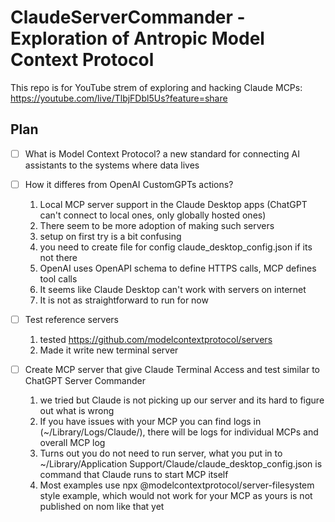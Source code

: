 # ClaudeServerCommander - Exploration of Antropic Model Context Protocol

This repo is for YouTube strem of exploring and hacking Claude MCPs: https://youtube.com/live/TlbjFDbl5Us?feature=share

## Plan
- [ ] What is Model Context Protocol?
     a new standard for connecting AI assistants to the systems where data lives
      
- [ ] How it differes from OpenAI CustomGPTs actions?
     1. Local MCP server support in the Claude Desktop apps (ChatGPT can't connect to local ones, only globally hosted ones)
     2. There seem to be more adoption of making such servers
     3. setup on first try is a bit confusing
     4. you need to create file for config claude_desktop_config.json if its not there
     5. OpenAI uses OpenAPI schema to define HTTPS calls, MCP defines tool calls
     6. It seems like Claude Desktop can't work with servers on internet
     7. It is not as straightforward to run for now
        

- [ ] Test reference servers
     1. tested https://github.com/modelcontextprotocol/servers
     2. Made it write new terminal server

- [ ] Create MCP server that give Claude Terminal Access and test similar to ChatGPT Server Commander
     1. we tried but Claude is not picking up our server and its hard to figure out what is wrong
     2. If you have issues with your MCP you can find logs in (~/Library/Logs/Claude/), there will be logs for individual MCPs and overall MCP log
     3. Turns out you do not need to run server, what you put in to ~/Library/Application Support/Claude/claude_desktop_config.json is command that Claude runs to start MCP itself
     4. Most examples use npx @modelcontextprotocol/server-filesystem style example, which would not work for your MCP as yours is not published on nom like that yet 
      

